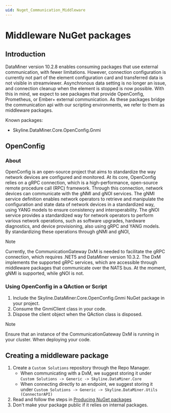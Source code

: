 ```yaml
---
uid: Nuget_Communication_Middleware
---
```


# Middleware NuGet packages

## Introduction

DataMiner version 10.2.8 enables consuming packages that use external communication, with fewer limitations. However, connection configuration is currently not part of the element configuration card and transferred data is not visible in streamviewer. Asynchronous data setting is no longer an issue, and connection cleanup when the element is stopped is now possible. With this in mind, we expect to see packages that provide OpenConfig, Prometheus, or Ember+ external communication. As these packages bridge the communication api with our scripting environments, we refer to them as middleware packages.

Known packages:
* Skyline.DataMiner.Core.OpenConfig.Gnmi

## OpenConfig

### About

OpenConfig is an open-source project that aims to standardize the way network devices are configured and monitored. At its core, OpenConfig relies on a gRPC connection, which is a high-performance, open-source remote procedure call (RPC) framework. Through this connection, network devices can communicate with the gNMI and gNOI services. The gNMI service definition enables network operators to retrieve and manipulate the configuration and state data of network devices in a standardized way, using YANG models to ensure consistency and interoperability. The gNOI service provides a standardized way for network operators to perform various network operations, such as software upgrades, hardware diagnostics, and device provisioning, also using gRPC and YANG models. By standardizing these operations through gNMI and gNOI, 

> [!NOTE]
> Currently, the CommunicationGateway DxM is needed to facilitate the gRPC connection, which requires .NET5 and DataMiner version 10.3.2. The DxM implements the supported gRPC services, which are accessible through middleware packages that communicate over the NATS bus. At the moment, gNMI is supported, while gNOI is not.

### Using OpenConfig in a QAction or Script

1. Include the Skyline.DataMiner.Core.OpenConfig.Gnmi NuGet package in your project.
1. Consume the GnmiClient class in your code.
1. Dispose the client object when the QAction class is disposed.

> [!NOTE]
> Ensure that an instance of the CommunicationGateway DxM is running in your cluster. When deploying your code.

## Creating a middleware package

1. Create a `Custom Solutions` repository through the Repo Manager.
    * When communicating with a DxM, we suggest storing it under `Custom Solutions -> Generic -> Skyline.DataMiner.Core`
    * When connecting directly to an endpoint, we suggest storing it under `Custom Solutions -> Generic -> Skyline.DataMiner.Utils (ConnectorAPI)`
1. Read and follow the steps in [Producing NuGet packages](xref:Producing_NuGet)
1. Don't make your package public if it relies on internal packages.
